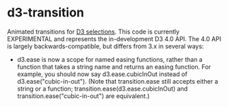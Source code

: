 # d3-transition

Animated transitions for [D3 selections](https://github.com/d3/d3-selection). This code is currently EXPERIMENTAL and represents the in-development D3 4.0 API. The 4.0 API is largely backwards-compatible, but differs from 3.x in several ways:

* d3.ease is now a scope for named easing functions, rather than a function that takes a string name and returns an easing function. For example, you should now say d3.ease.cubicInOut instead of d3.ease("cubic-in-out"). (Note that transition.ease still accepts either a string or a function; transition.ease(d3.ease.cubicInOut) and transition.ease("cubic-in-out") are equivalent.)
